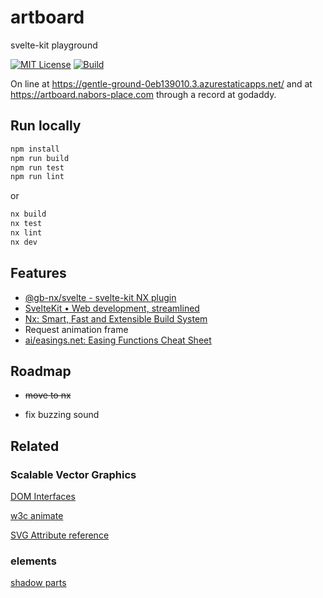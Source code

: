 # artboard

svelte-kit playground

[![MIT License](https://img.shields.io/badge/License-MIT-green.svg)](https://choosealicense.com/licenses/mit/) [![Build](https://github.com/GaryB432/artboard/actions/workflows/azure-static-web-apps-gentle-ground-0eb139010.yml/badge.svg)](https://github.com/GaryB432/artboard/actions/workflows/azure-static-web-apps-gentle-ground-0eb139010.yml)

On line at https://gentle-ground-0eb139010.3.azurestaticapps.net/
and at https://artboard.nabors-place.com through a record at godaddy.

## Run locally

```bash
npm install
npm run build
npm run test
npm run lint
```

or

```bash
nx build
nx test
nx lint
nx dev
```

## Features

- [@gb-nx/svelte - svelte-kit NX plugin](https://www.npmjs.com/package/@gb-nx/svelte)
- [SvelteKit • Web development, streamlined](https://kit.svelte.dev/)
- [Nx: Smart, Fast and Extensible Build System](https://nx.dev/)
- Request animation frame
- [ai/easings.net: Easing Functions Cheat Sheet](https://github.com/ai/easings.net)

## Roadmap

- ~~move to nx~~

- fix buzzing sound

## Related

### Scalable Vector Graphics

[DOM Interfaces](https://www.w3.org/TR/SVG11/animate.html#DOMInterfaces)

[w3c animate](https://www.w3.org/TR/SVG11/animate.html)

[SVG Attribute reference](https://developer.mozilla.org/en-US/docs/Web/SVG/Attribute)

### elements

[shadow parts](https://css-tricks.com/styling-in-the-shadow-dom-with-css-shadow-parts/)
